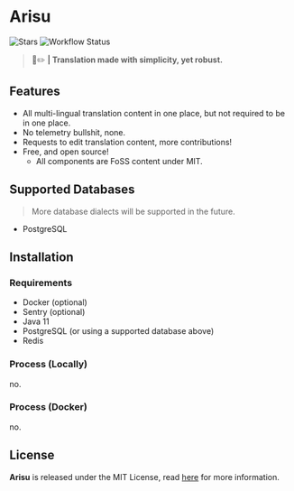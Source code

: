 # Arisu
![Stars](https://img.shields.io/github/stars/monori-site/backend?style=flat-square) 
![Workflow Status](https://github.com/monori-site/backend/workflows/ktlint/badge.svg)

> 👻✏️ **| Translation made with simplicity, yet robust.**

## Features
- All multi-lingual translation content in one place, but not required to be in one place.
- No telemetry bullshit, none.
- Requests to edit translation content, more contributions!
- Free, and open source!
  - All components are FoSS content under MIT.
  
## Supported Databases
> More database dialects will be supported in the future.

- PostgreSQL

## Installation
### Requirements
- Docker (optional)
- Sentry (optional)
- Java 11
- PostgreSQL (or using a supported database above)
- Redis

### Process (Locally)
no.

### Process (Docker)
no.

## License
**Arisu** is released under the MIT License, read [here](/LICENSE) for more information.
